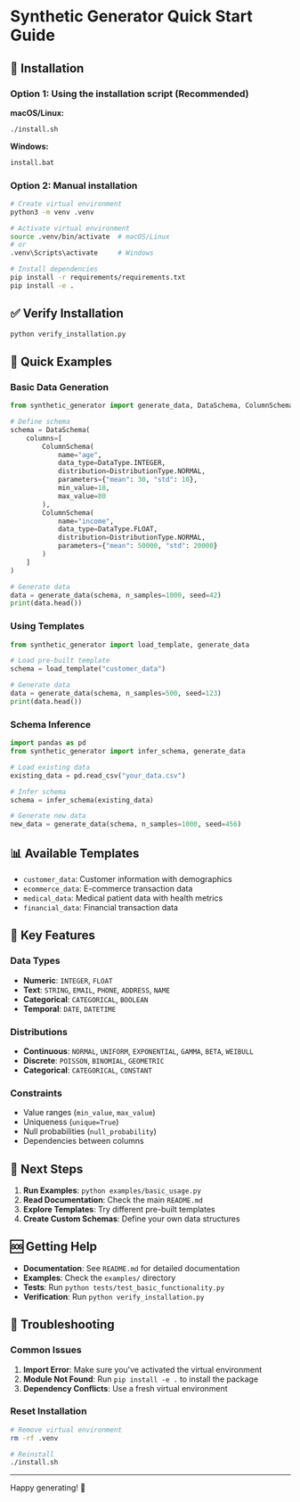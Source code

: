 # Synthetic Generator Quick Start Guide

## 🚀 Installation

### Option 1: Using the installation script (Recommended)

**macOS/Linux:**
```bash
./install.sh
```

**Windows:**
```cmd
install.bat
```

### Option 2: Manual installation

```bash
# Create virtual environment
python3 -m venv .venv

# Activate virtual environment
source .venv/bin/activate  # macOS/Linux
# or
.venv\Scripts\activate     # Windows

# Install dependencies
pip install -r requirements/requirements.txt
pip install -e .
```

## ✅ Verify Installation

```bash
python verify_installation.py
```

## 🎯 Quick Examples

### Basic Data Generation

```python
from synthetic_generator import generate_data, DataSchema, ColumnSchema, DataType, DistributionType

# Define schema
schema = DataSchema(
    columns=[
        ColumnSchema(
            name="age",
            data_type=DataType.INTEGER,
            distribution=DistributionType.NORMAL,
            parameters={"mean": 30, "std": 10},
            min_value=18,
            max_value=80
        ),
        ColumnSchema(
            name="income",
            data_type=DataType.FLOAT,
            distribution=DistributionType.NORMAL,
            parameters={"mean": 50000, "std": 20000}
        )
    ]
)

# Generate data
data = generate_data(schema, n_samples=1000, seed=42)
print(data.head())
```

### Using Templates

```python
from synthetic_generator import load_template, generate_data

# Load pre-built template
schema = load_template("customer_data")

# Generate data
data = generate_data(schema, n_samples=500, seed=123)
print(data.head())
```

### Schema Inference

```python
import pandas as pd
from synthetic_generator import infer_schema, generate_data

# Load existing data
existing_data = pd.read_csv("your_data.csv")

# Infer schema
schema = infer_schema(existing_data)

# Generate new data
new_data = generate_data(schema, n_samples=1000, seed=456)
```

## 📊 Available Templates

- `customer_data`: Customer information with demographics
- `ecommerce_data`: E-commerce transaction data
- `medical_data`: Medical patient data with health metrics
- `financial_data`: Financial transaction data

## 🔧 Key Features

### Data Types
- **Numeric**: `INTEGER`, `FLOAT`
- **Text**: `STRING`, `EMAIL`, `PHONE`, `ADDRESS`, `NAME`
- **Categorical**: `CATEGORICAL`, `BOOLEAN`
- **Temporal**: `DATE`, `DATETIME`

### Distributions
- **Continuous**: `NORMAL`, `UNIFORM`, `EXPONENTIAL`, `GAMMA`, `BETA`, `WEIBULL`
- **Discrete**: `POISSON`, `BINOMIAL`, `GEOMETRIC`
- **Categorical**: `CATEGORICAL`, `CONSTANT`

### Constraints
- Value ranges (`min_value`, `max_value`)
- Uniqueness (`unique=True`)
- Null probabilities (`null_probability`)
- Dependencies between columns

## 🎯 Next Steps

1. **Run Examples**: `python examples/basic_usage.py`
2. **Read Documentation**: Check the main `README.md`
3. **Explore Templates**: Try different pre-built templates
4. **Create Custom Schemas**: Define your own data structures

## 🆘 Getting Help

- **Documentation**: See `README.md` for detailed documentation
- **Examples**: Check the `examples/` directory
- **Tests**: Run `python tests/test_basic_functionality.py`
- **Verification**: Run `python verify_installation.py`

## 🚨 Troubleshooting

### Common Issues

1. **Import Error**: Make sure you've activated the virtual environment
2. **Module Not Found**: Run `pip install -e .` to install the package
3. **Dependency Conflicts**: Use a fresh virtual environment

### Reset Installation

```bash
# Remove virtual environment
rm -rf .venv

# Reinstall
./install.sh
```

---

Happy generating! 🎉 